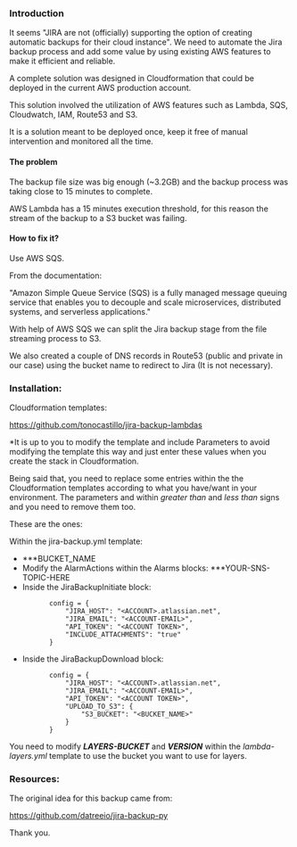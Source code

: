 

### Introduction
It seems "JIRA are not (officially) supporting the option of creating automatic backups for their cloud instance".
We need to automate the Jira backup process and add some value by using existing AWS features to make it efficient and reliable.

A complete solution was designed in Cloudformation that could be deployed in the current AWS production account.

This solution involved the utilization of AWS features such as Lambda, SQS, Cloudwatch, IAM, Route53 and S3.

It is a solution meant to be deployed once, keep it free of manual intervention and monitored all the time.

#### The problem
The backup file size was big enough (~3.2GB) and the backup process was taking close to 15 minutes to complete.

AWS Lambda has a 15 minutes execution threshold, for this reason the stream of the backup to a S3 bucket was failing.

#### How to fix it?
Use AWS SQS.

From the documentation:

"Amazon Simple Queue Service (SQS) is a fully managed message queuing service that enables you to decouple and scale microservices, distributed systems, and serverless applications."

With help of AWS SQS we can split the Jira backup stage from the file streaming process to S3.

We also created a couple of DNS records in Route53 (public and private in our case) using the bucket name to redirect to Jira (It is not necessary). 


### Installation:


Cloudformation templates:

https://github.com/tonocastillo/jira-backup-lambdas

*It is up to you to modify the template and include Parameters to avoid modifying the template this way and just enter these values when you create the stack in Cloudformation.

Being said that, you need to replace some entries within the the Cloudformation templates according to what you have/want in your environment. The parameters and within *greater than* and *less than* signs and you need to remove them too.

These are the ones:

Within the jira-backup.yml template:

- ***BUCKET_NAME
- Modify the AlarmActions within the Alarms blocks: ***YOUR-SNS-TOPIC-HERE
- Inside the JiraBackupInitiate block:
```
          config = {
              "JIRA_HOST": "<ACCOUNT>.atlassian.net",
              "JIRA_EMAIL": "<ACCOUNT-EMAIL>",
              "API_TOKEN": "<ACCOUNT TOKEN>",
              "INCLUDE_ATTACHMENTS": "true"
          }
```
- Inside the JiraBackupDownload block:
```
          config = {
              "JIRA_HOST": "<ACCOUNT>.atlassian.net",
              "JIRA_EMAIL": "<ACCOUNT-EMAIL>",
              "API_TOKEN": "<ACCOUNT TOKEN>",
              "UPLOAD_TO_S3": {
                  "S3_BUCKET": "<BUCKET_NAME>"
              }
          }
```
You need to modify ***LAYERS-BUCKET*** and ***VERSION*** within the *lambda-layers.yml* template to use the bucket you want to use for layers.
  


### Resources:

The original idea for this backup came from:

https://github.com/datreeio/jira-backup-py

Thank you.
